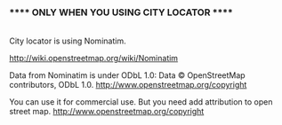 <h3>**** ONLY WHEN YOU USING CITY LOCATOR ****</h3>
<br>
City locator is using Nominatim.

http://wiki.openstreetmap.org/wiki/Nominatim

Data from Nominatim is under ODbL 1.0:
Data © OpenStreetMap contributors, ODbL 1.0. http://www.openstreetmap.org/copyright

You can use it for commercial use. But you need add attribution to open street map.
http://www.openstreetmap.org/copyright
